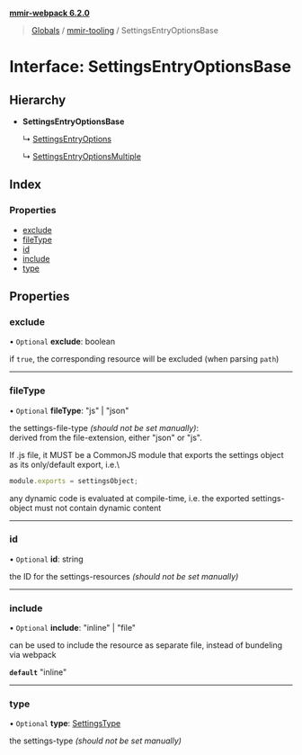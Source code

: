 **[mmir-webpack 6.2.0](../README.md)**

> [Globals](../README.md) / [mmir-tooling](../modules/mmir_tooling.md) / SettingsEntryOptionsBase

# Interface: SettingsEntryOptionsBase

## Hierarchy

* **SettingsEntryOptionsBase**

  ↳ [SettingsEntryOptions](mmir_tooling.settingsentryoptions.md)

  ↳ [SettingsEntryOptionsMultiple](mmir_tooling.settingsentryoptionsmultiple.md)

## Index

### Properties

* [exclude](mmir_tooling.settingsentryoptionsbase.md#exclude)
* [fileType](mmir_tooling.settingsentryoptionsbase.md#filetype)
* [id](mmir_tooling.settingsentryoptionsbase.md#id)
* [include](mmir_tooling.settingsentryoptionsbase.md#include)
* [type](mmir_tooling.settingsentryoptionsbase.md#type)

## Properties

### exclude

• `Optional` **exclude**: boolean

if `true`, the corresponding resource will be excluded (when parsing `path`)

___

### fileType

• `Optional` **fileType**: \"js\" \| \"json\"

the settings-file-type _(should not be set manually)_:\
derived from the file-extension, either "json" or "js".

If .js file, it MUST be a CommonJS module that exports the settings object as its only/default export, i.e.\
```javascript
module.exports = settingsObject;
```
any dynamic code is evaluated at compile-time, i.e. the exported settings-object must not contain dynamic content

___

### id

• `Optional` **id**: string

the ID for the settings-resources _(should not be set manually)_

___

### include

• `Optional` **include**: \"inline\" \| \"file\"

can be used to include the resource as separate file, instead of bundeling via webpack

**`default`** "inline"

___

### type

• `Optional` **type**: [SettingsType](../modules/mmir_tooling.md#settingstype)

the settings-type _(should not be set manually)_
